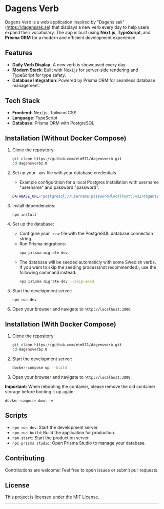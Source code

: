 # Dagens Verb

Dagens Verb is a web application inspired by "Dagens sak"(https://dagenssak.se) that displays a new verb every day to help users expand their vocabulary. The app is built using **Next.js**, **TypeScript**, and **Prisma ORM** for a modern and efficient development experience.

## Features

- **Daily Verb Display**: A new verb is showcased every day.
- **Modern Stack**: Built with Next.js for server-side rendering and TypeScript for type safety.
- **Database Integration**: Powered by Prisma ORM for seamless database management.

## Tech Stack

- **Frontend**: Next.js, Tailwind CSS
- **Language**: TypeScript
- **Database**: Prisma ORM with PostgreSQL

## Installation (Without Docker Compose)

1. Clone the repository:
    ```bash
    git clone https://github.com/etm571/dagensverb.git
    cd dagensverb2.0
    ```

2. Set up your `.env` file with your database credentials
   - Example configuration for a local Postgres installation with username "username" and password "password".

    ```bash
    DATABASE_URL="postgresql://username:password@localhost:5432/dagensverb"
    
    ```
   

2. Install dependencies:
    ```bash
    npm install
    ```

3. Set up the database:
    - Configure your `.env` file with the PostgreSQL database connection string.
    - Run Prisma migrations:
      ```bash
      npx prisma migrate dev
      ```
    - The database will be seeded automaticly with some Swedish verbs. If you want to skip the seeding process(not recommended), use the following command instead:
      ```bash
      npx prisma migrate dev --skip-seed
      ```

4. Start the development server:
    ```bash
    npm run dev
    ```

5. Open your browser and navigate to `http://localhost:3000`.

## Installation (With Docker Compose)

1. Clone the repository:
    ```bash
    git clone https://github.com/etm571/dagensverb.git
    cd dagensverb2.0
    ```

2. Start the development server:
    ```bash
    docker-compose up --build
    ```

3. Open your browser and navigate to `http://localhost:3000`.

**Important:** When rebooting the container, please remove the old container storage before booting it up again:

    docker-compose down -v
   

## Scripts

- `npm run dev`: Start the development server.
- `npm run build`: Build the application for production.
- `npm start`: Start the production server.
- `npx prisma studio`: Open Prisma Studio to manage your database.

## Contributing

Contributions are welcome! Feel free to open issues or submit pull requests.

## License

This project is licensed under the [MIT License](LICENSE).

---  
